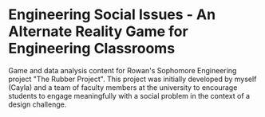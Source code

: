 # Engineering Social Issues - An Alternate Reality Game for Engineering Classrooms
Game and data analysis content for Rowan's Sophomore Engineering project "The Rubber Project". This project was initially developed by myself (Cayla) and a team of faculty members at the university to encourage students to engage meaningfully with a social problem in the context of a design challenge. 
